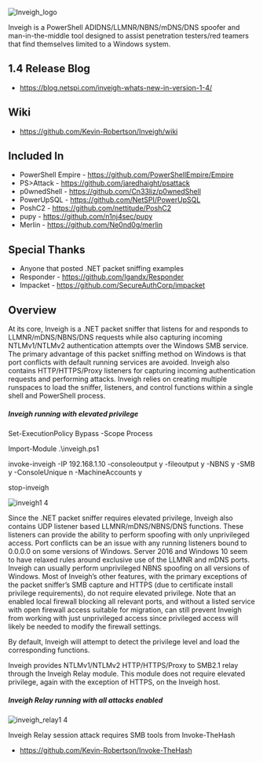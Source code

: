 ![Inveigh_logo](https://user-images.githubusercontent.com/5897462/62184298-69b5d280-b32b-11e9-9002-7d4f94c59731.png)

Inveigh is a PowerShell ADIDNS/LLMNR/NBNS/mDNS/DNS spoofer and man-in-the-middle tool designed to assist penetration testers/red teamers that find themselves limited to a Windows system.  

## 1.4 Release Blog
* https://blog.netspi.com/inveigh-whats-new-in-version-1-4/

## Wiki
* https://github.com/Kevin-Robertson/Inveigh/wiki

## Included In
* PowerShell Empire - https://github.com/PowerShellEmpire/Empire  
* PS>Attack - https://github.com/jaredhaight/psattack  
* p0wnedShell - https://github.com/Cn33liz/p0wnedShell  
* PowerUpSQL - https://github.com/NetSPI/PowerUpSQL  
* PoshC2 - https://github.com/nettitude/PoshC2  
* pupy - https://github.com/n1nj4sec/pupy  
* Merlin - https://github.com/Ne0nd0g/merlin  

## Special Thanks  
* Anyone that posted .NET packet sniffing examples  
* Responder - https://github.com/lgandx/Responder  
* Impacket - https://github.com/SecureAuthCorp/impacket  

## Overview

At its core, Inveigh is a .NET packet sniffer that listens for and responds to LLMNR/mDNS/NBNS/DNS requests while also capturing incoming NTLMv1/NTLMv2 authentication attempts over the Windows SMB service. The primary advantage of this packet sniffing method on Windows is that port conflicts with default running services are avoided. Inveigh also contains HTTP/HTTPS/Proxy listeners for capturing incoming authentication requests and performing attacks. Inveigh relies on creating multiple runspaces to load the sniffer, listeners, and control functions within a single shell and PowerShell process.

##### Inveigh running with elevated privilege

Set-ExecutionPolicy Bypass -Scope Process   

Import-Module .\inveigh.ps1

invoke-inveigh -IP 192.168.1.10 -consoleoutput y -fileoutput y -NBNS y -SMB y -ConsoleUnique n -MachineAccounts y

stop-inveigh

![inveigh1 4](https://user-images.githubusercontent.com/5897462/45662029-1b5e6300-bace-11e8-8180-32f8d377d48b.PNG)

Since the .NET packet sniffer requires elevated privilege, Inveigh also contains UDP listener based LLMNR/mDNS/NBNS/DNS functions. These listeners can provide the ability to perform spoofing with only unprivileged access. Port conflicts can be an issue with any running listeners bound to 0.0.0.0 on some versions of Windows. Server 2016 and Windows 10 seem to have relaxed rules around exclusive use of the LLMNR and mDNS ports. Inveigh can usually perform unprivileged NBNS spoofing on all versions of Windows. Most of Inveigh’s other features, with the primary exceptions of the packet sniffer’s SMB capture and HTTPS (due to certificate install privilege requirements), do not require elevated privilege. Note that an enabled local firewall blocking all relevant ports, and without a listed service with open firewall access suitable for migration, can still prevent Inveigh from working with just unprivileged access since privileged access will likely be needed to modify the firewall settings.

By default, Inveigh will attempt to detect the privilege level and load the corresponding functions. 

Inveigh provides NTLMv1/NTLMv2 HTTP/HTTPS/Proxy to SMB2.1 relay through the Inveigh Relay module. This module does not require elevated privilege, again with the exception of HTTPS, on the Inveigh host. 

##### Inveigh Relay running with all attacks enabled  
![inveigh_relay1 4](https://user-images.githubusercontent.com/5897462/45662094-72fcce80-bace-11e8-8bc5-b546eedcb241.PNG)

Inveigh Relay session attack requires SMB tools from Invoke-TheHash  

* https://github.com/Kevin-Robertson/Invoke-TheHash



